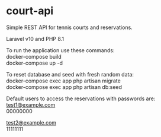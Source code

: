 # court-api
Simple REST API for tennis courts and reservations.

Laravel v10 and PHP 8.1

To run the application use these commands:<br />
docker-compose build<br />
docker-compose up -d<br />

To reset database and seed with fresh random data:<br />
docker-compose exec app php artisan migrate<br />
docker-compose exec app php artisan db:seed<br />

Default users to access the reservations with passwords are:<br />
test1@example.com<br />
00000000<br />

test2@example.com<br />
11111111<br />
